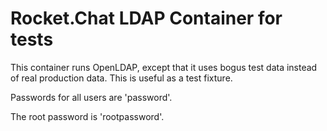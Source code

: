 # Rocket.Chat LDAP Container for tests

This container runs OpenLDAP, except that it uses bogus test data instead
of real production data. This is useful as a test fixture.

Passwords for all users are 'password'.

The root password is 'rootpassword'.
